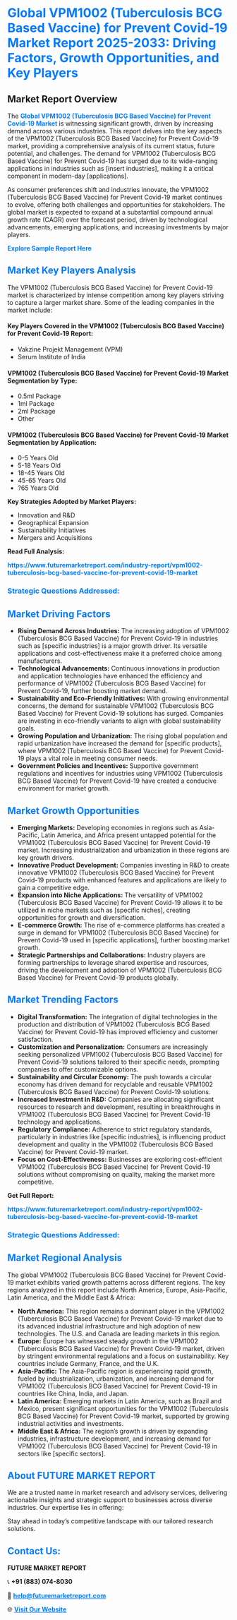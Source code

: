 <h1 style="color: #007BFF;">Global VPM1002 (Tuberculosis BCG Based Vaccine) for Prevent Covid-19 Market Report 2025-2033: Driving Factors, Growth Opportunities, and Key Players</h1>

<section id="overview">
<h2>Market Report Overview</h2>
<p>The <a href="https://www.futuremarketreport.com/industry-report/vpm1002-tuberculosis-bcg-based-vaccine-for-prevent-covid-19-market" style="color: #007BFF; text-decoration: none;"><strong>Global VPM1002 (Tuberculosis BCG Based Vaccine) for Prevent Covid-19 Market</strong></a> is witnessing significant growth, driven by increasing demand across various industries. This report delves into the key aspects of the VPM1002 (Tuberculosis BCG Based Vaccine) for Prevent Covid-19 market, providing a comprehensive analysis of its current status, future potential, and challenges. The demand for VPM1002 (Tuberculosis BCG Based Vaccine) for Prevent Covid-19 has surged due to its wide-ranging applications in industries such as [insert industries], making it a critical component in modern-day [applications].</p>
<p>As consumer preferences shift and industries innovate, the VPM1002 (Tuberculosis BCG Based Vaccine) for Prevent Covid-19 market continues to evolve, offering both challenges and opportunities for stakeholders. The global market is expected to expand at a substantial compound annual growth rate (CAGR) over the forecast period, driven by technological advancements, emerging applications, and increasing investments by major players.</p>
</section>

<section id="overview">
<p><a href="https://www.futuremarketreport.com/request-sample/reportId=77502" style="color: #007BFF; text-decoration: none;"><strong>Explore Sample Report Here</strong></a></p>
</section>

<section id="key-players">
<h2 style="color: #007BFF;">Market Key Players Analysis</h2>
<p>The VPM1002 (Tuberculosis BCG Based Vaccine) for Prevent Covid-19 market is characterized by intense competition among key players striving to capture a larger market share. Some of the leading companies in the market include:</p>
<h4>Key Players Covered in the VPM1002 (Tuberculosis BCG Based Vaccine) for Prevent Covid-19 Report:</h4>
<ul><li>Vakzine Projekt Management (VPM)</li><li>Serum Institute of India</li></ul>
<h4>VPM1002 (Tuberculosis BCG Based Vaccine) for Prevent Covid-19 Market Segmentation by Type:</h4>
<ul><li>0.5ml Package</li><li>1ml Package</li><li>2ml Package</li><li>Other</li></ul>

<h4>VPM1002 (Tuberculosis BCG Based Vaccine) for Prevent Covid-19 Market Segmentation by Application:</h4>
<ul><li>0-5 Years Old</li><li>5-18 Years Old</li><li>18-45 Years Old</li><li>45-65 Years Old</li><li>?65 Years Old</li></ul>
<p><strong>Key Strategies Adopted by Market Players:</strong></p>
<ul>
<li>Innovation and R&D</li>
<li>Geographical Expansion</li>
<li>Sustainability Initiatives</li>
<li>Mergers and Acquisitions</li>
</ul>
</section>

<section>
<p><strong>Read Full Analysis: </strong></p><a href="https://www.futuremarketreport.com/industry-report/vpm1002-tuberculosis-bcg-based-vaccine-for-prevent-covid-19-market" style="color: #007BFF; text-decoration: none;"><strong>https://www.futuremarketreport.com/industry-report/vpm1002-tuberculosis-bcg-based-vaccine-for-prevent-covid-19-market</strong></a>
<h3 style="color: #007BFF;">Strategic Questions Addressed:</h3>
</section>

<section id="driving-factors">
<h2 style="color: #007BFF;">Market Driving Factors</h2>
<ul>
<li><strong>Rising Demand Across Industries:</strong> The increasing adoption of VPM1002 (Tuberculosis BCG Based Vaccine) for Prevent Covid-19 in industries such as [specific industries] is a major growth driver. Its versatile applications and cost-effectiveness make it a preferred choice among manufacturers.</li>
<li><strong>Technological Advancements:</strong> Continuous innovations in production and application technologies have enhanced the efficiency and performance of VPM1002 (Tuberculosis BCG Based Vaccine) for Prevent Covid-19, further boosting market demand.</li>
<li><strong>Sustainability and Eco-Friendly Initiatives:</strong> With growing environmental concerns, the demand for sustainable VPM1002 (Tuberculosis BCG Based Vaccine) for Prevent Covid-19 solutions has surged. Companies are investing in eco-friendly variants to align with global sustainability goals.</li>
<li><strong>Growing Population and Urbanization:</strong> The rising global population and rapid urbanization have increased the demand for [specific products], where VPM1002 (Tuberculosis BCG Based Vaccine) for Prevent Covid-19 plays a vital role in meeting consumer needs.</li>
<li><strong>Government Policies and Incentives:</strong> Supportive government regulations and incentives for industries using VPM1002 (Tuberculosis BCG Based Vaccine) for Prevent Covid-19 have created a conducive environment for market growth.</li>
</ul>
</section>

<section id="growth-opportunities">
<h2 style="color: #007BFF;">Market Growth Opportunities</h2>
<ul>
<li><strong>Emerging Markets:</strong> Developing economies in regions such as Asia-Pacific, Latin America, and Africa present untapped potential for the VPM1002 (Tuberculosis BCG Based Vaccine) for Prevent Covid-19 market. Increasing industrialization and urbanization in these regions are key growth drivers.</li>
<li><strong>Innovative Product Development:</strong> Companies investing in R&D to create innovative VPM1002 (Tuberculosis BCG Based Vaccine) for Prevent Covid-19 products with enhanced features and applications are likely to gain a competitive edge.</li>
<li><strong>Expansion into Niche Applications:</strong> The versatility of VPM1002 (Tuberculosis BCG Based Vaccine) for Prevent Covid-19 allows it to be utilized in niche markets such as [specific niches], creating opportunities for growth and diversification.</li>
<li><strong>E-commerce Growth:</strong> The rise of e-commerce platforms has created a surge in demand for VPM1002 (Tuberculosis BCG Based Vaccine) for Prevent Covid-19 used in [specific applications], further boosting market growth.</li>
<li><strong>Strategic Partnerships and Collaborations:</strong> Industry players are forming partnerships to leverage shared expertise and resources, driving the development and adoption of VPM1002 (Tuberculosis BCG Based Vaccine) for Prevent Covid-19 products globally.</li>
</ul>
</section>

<section id="trending-factors">
<h2 style="color: #007BFF;">Market Trending Factors</h2>
<ul>
<li><strong>Digital Transformation:</strong> The integration of digital technologies in the production and distribution of VPM1002 (Tuberculosis BCG Based Vaccine) for Prevent Covid-19 has improved efficiency and customer satisfaction.</li>
<li><strong>Customization and Personalization:</strong> Consumers are increasingly seeking personalized VPM1002 (Tuberculosis BCG Based Vaccine) for Prevent Covid-19 solutions tailored to their specific needs, prompting companies to offer customizable options.</li>
<li><strong>Sustainability and Circular Economy:</strong> The push towards a circular economy has driven demand for recyclable and reusable VPM1002 (Tuberculosis BCG Based Vaccine) for Prevent Covid-19 solutions.</li>
<li><strong>Increased Investment in R&D:</strong> Companies are allocating significant resources to research and development, resulting in breakthroughs in VPM1002 (Tuberculosis BCG Based Vaccine) for Prevent Covid-19 technology and applications.</li>
<li><strong>Regulatory Compliance:</strong> Adherence to strict regulatory standards, particularly in industries like [specific industries], is influencing product development and quality in the VPM1002 (Tuberculosis BCG Based Vaccine) for Prevent Covid-19 market.</li>
<li><strong>Focus on Cost-Effectiveness:</strong> Businesses are exploring cost-efficient VPM1002 (Tuberculosis BCG Based Vaccine) for Prevent Covid-19 solutions without compromising on quality, making the market more competitive.</li>
</ul>
</section>

<section>
<p><strong>Get Full Report: </strong></p><a href="https://www.futuremarketreport.com/industry-report/vpm1002-tuberculosis-bcg-based-vaccine-for-prevent-covid-19-market" style="color: #007BFF; text-decoration: none;"><strong>https://www.futuremarketreport.com/industry-report/vpm1002-tuberculosis-bcg-based-vaccine-for-prevent-covid-19-market</strong></a>
<h3 style="color: #007BFF;">Strategic Questions Addressed:</h3>
</section>


<section id="regional-analysis">
<h2 style="color: #007BFF;">Market Regional Analysis</h2>
<p>The global VPM1002 (Tuberculosis BCG Based Vaccine) for Prevent Covid-19 market exhibits varied growth patterns across different regions. The key regions analyzed in this report include North America, Europe, Asia-Pacific, Latin America, and the Middle East & Africa:</p>
<ul>
<li><strong>North America:</strong> This region remains a dominant player in the VPM1002 (Tuberculosis BCG Based Vaccine) for Prevent Covid-19 market due to its advanced industrial infrastructure and high adoption of new technologies. The U.S. and Canada are leading markets in this region.</li>
<li><strong>Europe:</strong> Europe has witnessed steady growth in the VPM1002 (Tuberculosis BCG Based Vaccine) for Prevent Covid-19 market, driven by stringent environmental regulations and a focus on sustainability. Key countries include Germany, France, and the U.K.</li>
<li><strong>Asia-Pacific:</strong> The Asia-Pacific region is experiencing rapid growth, fueled by industrialization, urbanization, and increasing demand for VPM1002 (Tuberculosis BCG Based Vaccine) for Prevent Covid-19 in countries like China, India, and Japan.</li>
<li><strong>Latin America:</strong> Emerging markets in Latin America, such as Brazil and Mexico, present significant opportunities for the VPM1002 (Tuberculosis BCG Based Vaccine) for Prevent Covid-19 market, supported by growing industrial activities and investments.</li>
<li><strong>Middle East & Africa:</strong> The region’s growth is driven by expanding industries, infrastructure development, and increasing demand for VPM1002 (Tuberculosis BCG Based Vaccine) for Prevent Covid-19 in sectors like [specific sectors].</li>
</ul>
</section>

<footer>
<h2 style="color: #007BFF;">About FUTURE MARKET REPORT</h2>
<p>We are a trusted name in market research and advisory services, delivering actionable insights and strategic support to businesses across diverse industries. Our expertise lies in offering:</p>

<p>Stay ahead in today’s competitive landscape with our tailored research solutions.</p>

<h2 style="color: #007BFF;">Contact Us:</h2>
<p><strong>FUTURE MARKET REPORT</strong></p>
<p>📞 <strong>+91 (883) 074-8030</strong></p>
<p>📧 <strong><a href="mailto:help@futuremarketreport.com" style="color: #007BFF;">help@futuremarketreport.com</a></strong></p>
<p>🌐 <strong><a href="https://www.futuremarketreport.com/" style="color: #007BFF;">Visit Our Website</a></strong></p>
</footer>